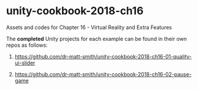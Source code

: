 # unity-cookbook-2018-ch16
Assets and codes for Chapter 16 - Virtual Reality and Extra Features

The **completed** Unity projects for each example can be found in their own repos as follows:

1. https://github.com/dr-matt-smith/unity-cookbook-2018-ch16-01-quality-ui-slider

1. https://github.com/dr-matt-smith/unity-cookbook-2018-ch16-02-pause-game

